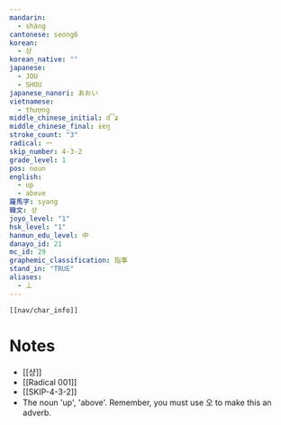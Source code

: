 ```yaml
---
mandarin:
  - shàng
cantonese: seong6
korean:
  - 상
korean_native: ""
japanese:
  - JOU
  - SHOU
japanese_nanori: あおい
vietnamese:
  - thượng
middle_chinese_initial: d͡ʑ
middle_chinese_final: ɨɐŋ
stroke_count: "3"
radical: 一
skip_number: 4-3-2
grade_level: 1
pos: noun
english:
  - up
  - above
羅馬字: syang
韓文: 샹
joyo_level: "1"
hsk_level: "1"
hanmun_edu_level: 中
danayo_id: 21
mc_id: 29
graphemic_classification: 指事
stand_in: "TRUE"
aliases:
  - 丄
---
```

```meta-bind-embed
[[nav/char_info]]
```
# Notes
- [[샹]]
- [[Radical 001]]
- [[SKIP-4-3-2]]
- The noun 'up', 'above'.  Remember, you must use 오 to make this an adverb.